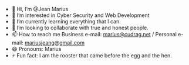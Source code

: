 - 👋 Hi, I’m @Jean Marius
- 👀 I’m interested in Cyber Security and Web Development
- 🌱 I’m currently learning everything that I can.
- 💞️ I’m looking to collaborate with true and honest people.
- 📫 How to reach me Business e-mail: marius@cudrag.net / Personal e-mail: mariusjeang@gmail.com
- 😄 Pronouns: Marius
- ⚡ Fun fact: I am the rooster that came before the egg and the hen.

<!---
MariusJG/MariusJG is a ✨ special ✨ repository because its `README.md` (this file) appears on your GitHub profile.
You can click the Preview link to take a look at your changes.
--->

